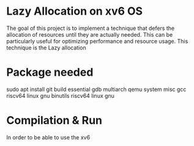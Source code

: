 # Lazy Allocation on xv6 OS

The goal of this project is to implement a technique that defers the allocation of resources until they are actually needed. 
This can be particularly useful for optimizing performance and resource usage.
This technique is the Lazy allocation

# Package needed

  sudo apt install git build essential gdb multiarch qemu system
  misc gcc riscv64 linux gnu binutils riscv64 linux gnu

# Compilation & Run

In order to be able to use the xv6 
